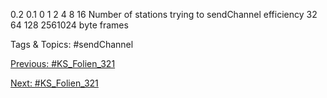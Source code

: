 0.2
0.1
0 1 2 4 8 16
Number of stations trying to sendChannel efficiency
32 64 128 2561024 byte frames

   Tags & Topics:
   #sendChannel

[Previous: #KS_Folien_321](KS_Folien_321.md)

[Next: #KS_Folien_321](KS_Folien_321.md)